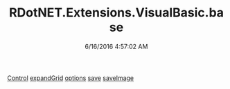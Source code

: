 ﻿---
title: RDotNET.Extensions.VisualBasic.base
date: 6/16/2016 4:57:02 AM
---

[Control](T-RDotNET.Extensions.VisualBasic.base.Control.html)
[expandGrid](T-RDotNET.Extensions.VisualBasic.base.expandGrid.html)
[options](T-RDotNET.Extensions.VisualBasic.base.options.html)
[save](T-RDotNET.Extensions.VisualBasic.base.save.html)
[saveImage](T-RDotNET.Extensions.VisualBasic.base.saveImage.html)
